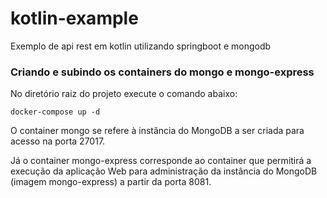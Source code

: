 # kotlin-example
Exemplo de api rest em kotlin utilizando springboot e mongodb

### Criando e subindo os containers do mongo e mongo-express
No diretório raiz do projeto execute o comando abaixo:
```
docker-compose up -d
```
O container mongo se refere à instância do MongoDB a ser criada para acesso na porta 27017.

Já o container mongo-express corresponde ao container que permitirá a execução da 
aplicação Web para administração da instância do MongoDB (imagem mongo-express) a partir da porta 8081.
